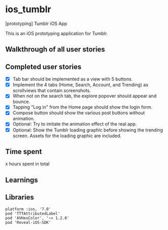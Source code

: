 ios_tumblr
==========

[prototyping] Tumblr iOS App

This is an iOS prototyping application for Tumblr.

## Walkthrough of all user stories

## Completed user stories
 * [x] Tab bar should be implemented as a view with 5 buttons.
 * [x] Implement the 4 tabs (Home, Search, Account, and Trending) as scrollviews that contain screenshots.
 * [x] When not on the search tab, the explore popover should appear and bounce.
 * [x] Tapping "Log in" from the Home page should show the login form.
 * [x] Compose button should show the various post buttons without animation.
 * [x] Optional: Try to imitate the animation effect of the real app.
 * [x] Optional: Show the Tumblr loading graphic before showing the trending screen. Assets for the loading graphic are included.

## Time spent
x hours spent in total

## Learnings
    
## Libraries
```
platform :ios, '7.0'
pod 'TTTAttributedLabel'
pod 'AVHexColor', '~> 1.2.0'
pod 'Reveal-iOS-SDK'
```
